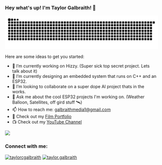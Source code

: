 ### Hey what's up! I'm Taylor Galbraith! 👋

![github contribution grid snake animation](https://github.com/galbraithmedia1/galbraithmedia1/blob/output//github-contribution-grid-snake.svg)





Here are some ideas to get you started:

- 🔭 I’m currently working on Hizzy. (Super sick top secret project. Lets talk about it)
- 📡 I’m currently designing an embedded system that runs on C++ and an ESP32.
- 🤝 I’m looking to collaborate on a super dope AI project thats in the works.
- 💬 Ask me about the cool ESP32 projects I'm working on. (Weather Balloon, Satellites, off gird stuff 🛰)
- 📫 How to reach me: galbraithmedia1@gmail.com
- 🎥 Check out my [Film Portfolio](https://www.taylorgalbraith.com/) 
- 📺 Check out my [YouTube Channel](https://www.youtube.com/@taylor.galbraith) 


<img src="https://github-readme-stats.vercel.app/api?username=galbraithmedia1&&show_icons=true&title_color=ffffff&icon_color=ffffff&text_color=daf7dc&bg_color=134F85">

<h3 align="left">Connect with me:</h3>
<p align="left">
<a href="https://fb.com/taylorcgalbraith" target="blank"><img align="center" src="https://raw.githubusercontent.com/rahuldkjain/github-profile-readme-generator/master/src/images/icons/Social/facebook.svg" alt="taylorcgalbraith" height="30" width="40" /></a>
<a href="https://instagram.com/taylor.galbraith" target="blank"><img align="center" src="https://raw.githubusercontent.com/rahuldkjain/github-profile-readme-generator/master/src/images/icons/Social/instagram.svg" alt="taylor.galbraith" height="30" width="40" /></a>
</p>
